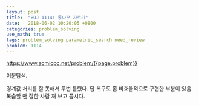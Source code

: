 ```yaml
---
layout: post
title:  "BOJ 1114: 통나무 자르기"
date:   2018-06-02 10:20:05 +0800
categories: problem_solving
use_math: true
tags: problem_solving parametric_search need_review
problem: 1114
---
```


<a target="_blank" href="https://www.acmicpc.net/problem/{{page.problem}}">https://www.acmicpc.net/problem/{{page.problem}}</a><br/>
  

이분탐색.

경계값 처리를 잘 못해서 두번 틀렸다. 답 복구도 좀 비효율적으로 구현한 부분이 있음. 복습할 땐 잘한 사람 꺼 보고 풉시다.

  